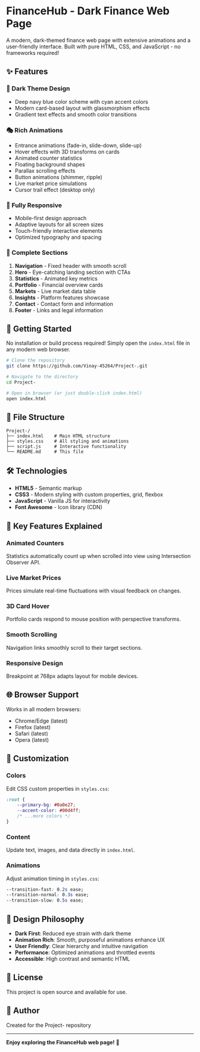 # FinanceHub - Dark Finance Web Page

A modern, dark-themed finance web page with extensive animations and a user-friendly interface. Built with pure HTML, CSS, and JavaScript - no frameworks required!

## ✨ Features

### 🎨 Dark Theme Design
- Deep navy blue color scheme with cyan accent colors
- Modern card-based layout with glassmorphism effects
- Gradient text effects and smooth color transitions

### 🎭 Rich Animations
- Entrance animations (fade-in, slide-down, slide-up)
- Hover effects with 3D transforms on cards
- Animated counter statistics
- Floating background shapes
- Parallax scrolling effects
- Button animations (shimmer, ripple)
- Live market price simulations
- Cursor trail effect (desktop only)

### 📱 Fully Responsive
- Mobile-first design approach
- Adaptive layouts for all screen sizes
- Touch-friendly interactive elements
- Optimized typography and spacing

### 🎯 Complete Sections
1. **Navigation** - Fixed header with smooth scroll
2. **Hero** - Eye-catching landing section with CTAs
3. **Statistics** - Animated key metrics
4. **Portfolio** - Financial overview cards
5. **Markets** - Live market data table
6. **Insights** - Platform features showcase
7. **Contact** - Contact form and information
8. **Footer** - Links and legal information

## 🚀 Getting Started

No installation or build process required! Simply open the `index.html` file in any modern web browser.

```bash
# Clone the repository
git clone https://github.com/Vinay-45264/Project-.git

# Navigate to the directory
cd Project-

# Open in browser (or just double-click index.html)
open index.html
```

## 📁 File Structure

```
Project-/
├── index.html    # Main HTML structure
├── styles.css    # All styling and animations
├── script.js     # Interactive functionality
└── README.md     # This file
```

## 🛠️ Technologies

- **HTML5** - Semantic markup
- **CSS3** - Modern styling with custom properties, grid, flexbox
- **JavaScript** - Vanilla JS for interactivity
- **Font Awesome** - Icon library (CDN)

## 🎯 Key Features Explained

### Animated Counters
Statistics automatically count up when scrolled into view using Intersection Observer API.

### Live Market Prices
Prices simulate real-time fluctuations with visual feedback on changes.

### 3D Card Hover
Portfolio cards respond to mouse position with perspective transforms.

### Smooth Scrolling
Navigation links smoothly scroll to their target sections.

### Responsive Design
Breakpoint at 768px adapts layout for mobile devices.

## 🌐 Browser Support

Works in all modern browsers:
- Chrome/Edge (latest)
- Firefox (latest)
- Safari (latest)
- Opera (latest)

## 📝 Customization

### Colors
Edit CSS custom properties in `styles.css`:
```css
:root {
    --primary-bg: #0a0e27;
    --accent-color: #00d4ff;
    /* ...more colors */
}
```

### Content
Update text, images, and data directly in `index.html`.

### Animations
Adjust animation timing in `styles.css`:
```css
--transition-fast: 0.2s ease;
--transition-normal: 0.3s ease;
--transition-slow: 0.5s ease;
```

## 🎨 Design Philosophy

- **Dark First**: Reduced eye strain with dark theme
- **Animation Rich**: Smooth, purposeful animations enhance UX
- **User Friendly**: Clear hierarchy and intuitive navigation
- **Performance**: Optimized animations and throttled events
- **Accessible**: High contrast and semantic HTML

## 📄 License

This project is open source and available for use.

## 👤 Author

Created for the Project- repository

---

**Enjoy exploring the FinanceHub web page!** 🚀